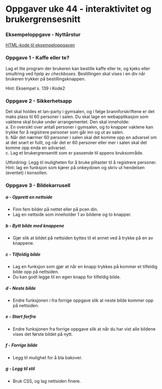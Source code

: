 # Oppgaver uke 44 - interaktivitet og brukergrensesnitt

### Eksempeloppgave - Nyttårstur
[HTML-kode til eksempeloppgaven](https://gist.github.com/thorcc/79673810ab7abe9385fd86ac39e7444e)

### Oppgave 1 - Kaffe eller te?
Lag et lite program der brukeren kan bestille kaffe eller te, og kjeks eller smultring ved hjelp av *checkboxes*. Bestillingen skal vises i en div når brukeren trykker på bestillingsknappen.  

Hint: Eksempel s. 139 i Kode2  

### Oppgave 2 - Sikkerhetsapp
Det skal holdes et lan-party i gymsalen, og i følge brannforskriftene er det maks plass til 60 personer i salen. Du skal lage en webapplikasjon som vaktene skal bruke under arrangementet. Den skal inneholde:  
    a. En oversikt over antall personer i gymsalen, og to knapper vaktene kan trykke for å registrere personer som går inn og ut av salen.  
    b. Når det nærmer 60 personer i salen skal det komme opp en advarsel om at det snart er fullt, og når det er 60 personer eller mer i salen skal det komme opp enda en advarsel.  
    c. Lag et brukergrensenitt som er passende til appens bruksområde.  

Utfordring: Legg til muligheten for å bruke piltaster til å registrere personer. Hint: lag en funksjon som kjører på onkeydown og skriv ut hendelsen (eventet) i konsollen.

### Oppgave 3 - Bildekarrusell

##### a - Opprett en nettside
- Finn fem bilder på nettet eller på pcen din.
- Lag en nettside som inneholder 1 av bildene og to knapper.

##### b - Bytt bilde med knappene
- Gjør slik at bildet på nettsiden byttes til et annet ved å trykke på en av knappene.

##### c - Tilfeldig bilde
- Lag en funksjon som gjør at når en knapp trykkes på kommer et tilfeldig bilde opp på nettsiden.
- Du kan godt legge til en egen knapp for tilfeldig bilde.

##### d - Neste bilde
- Endre funksjonen i fra forrige oppgave slik at neste bilde kommer opp på nettsiden.

##### e - Start forfra
- Endre funksjonen fra forrige oppgave slik at når du har vist alle bildene vises det første bildet på nytt.

##### f - Forrige bilde
- Legg til mulighet for å bla bakover.

##### g - Legg til stil
- Bruk CSS, og lag nettsiden finere.